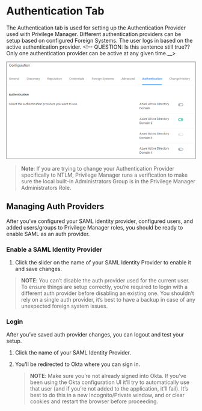 [title]: # (Authentication Tab)
[tags]: # (authentication provider)
[priority]: # (1)
# Authentication Tab

The Authentication tab is used for setting up the Authentication Provider used with Privilege Manager. Different authentication providers can be setup based on configured Foreign Systems. The user logs in based on the active authentication provider. <!-- QUESTION: Is this sentence still true?? Only one authentication provider can be active at any given time.__>

![auth tab](images/config-auth.png "Authentication tab to select the authentication provider")

>**Note**:
>If you are trying to change your Authentication Provider specifically to NTLM, Privilege Manager runs a verification to make sure the local built-in Administrators Group is in the Privilege Manager Administrators Role.

## Managing Auth Providers

After you’ve configured your SAML identity provider, configured users, and added users/groups to Privilege Manager roles, you should be ready to enable SAML as an auth provider.

### Enable a SAML Identity Provider

1. Click the slider on the name of your SAML Identity Provider to enable it and save changes.

>**NOTE**: You can’t disable the auth provider used for the current user. To ensure things are setup correctly, you’re required to login with a different auth provider before disabling an existing one. You shouldn’t rely on a single auth provider, it’s best to have a
backup in case of any unexpected foreign system issues.

### Login

After you’ve saved auth provider changes, you can logout and test your setup.

1. Click the name of your SAML Identity Provider.
1. You’ll be redirected to Okta where you can sign in.

   >**NOTE**: Make sure you’re not already signed into Okta. If you’ve been using the Okta configuration UI it’ll try to automatically use that user (and if you’re not added to the application, it’ll fail). It’s best to do this in a new Incognito/Private window, and or clear cookies and restart the browser before proceeding.

